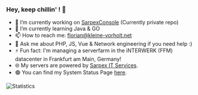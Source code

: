 ### Hey, keep chillin' ! 👋

- 🔭 I’m currently working on [SarpexConsole](https://github.com/Cr4zyFl1x/SarpexConsole) (Currently private repo)
- 🌱 I’m currently learning Java & GO 
- 📫 How to reach me: [florian@kleine-vorholt.net](mailto:florian@kleine-vorholt.net)
- 💬 Ask me about PHP, JS, Vue & Network engineering if you need help :)
- ⚡ Fun fact: I'm managing a serverfarm in the iNTERWERK (FFM) datacenter in Frankfurt am Main, Germany!
- 🌐 My servers are powered by [Sarpex IT Services](https://sarpex.eu).
- 🟢 You can find my System Status Page [here](https://status.sarpex.eu).

![Statistics](https://github-readme-stats.vercel.app/api?username=Cr4zyFl1x&show_icons=true&theme=nightowl)


<!--
### Hi there 👋

Here are some ideas to get you started:

- 🔭 I’m currently working on ...
- 🌱 I’m currently learning ...
- 👯 I’m looking to collaborate on ...
- 🤔 I’m looking for help with ...
- 💬 Ask me about ...
- 📫 How to reach me: ...
- 😄 Pronouns: ...
- ⚡ Fun fact: ...
-->

